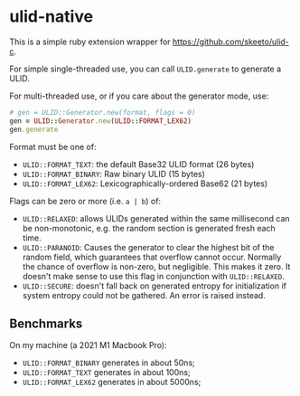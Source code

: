 # ulid-native

This is a simple ruby extension wrapper for https://github.com/skeeto/ulid-c.

For simple single-threaded use, you can call `ULID.generate` to generate a ULID.

For multi-threaded use, or if you care about the generator mode, use:

```ruby
# gen = ULID::Generator.new(format, flags = 0)
gen = ULID::Generator.new(ULID::FORMAT_LEX62)
gen.generate
```

Format must be one of:

* `ULID::FORMAT_TEXT`: the default Base32 ULID format (26 bytes)
* `ULID::FORMAT_BINARY`: Raw binary ULID (15 bytes)
* `ULID::FORMAT_LEX62`: Lexicographically-ordered Base62 (21 bytes)

Flags can be zero or more (i.e. `a | b`) of:

* `ULID::RELAXED`: allows ULIDs generated within the same millisecond can be
  non-monotonic, e.g. the random section is generated fresh each time.
* `ULID::PARANOID`: Causes the generator to clear the highest bit
  of the random field, which guarantees that overflow cannot occur.
  Normally the chance of overflow is non-zero, but negligible. This
  makes it zero. It doesn't make sense to use this flag in conjunction
  with `ULID::RELAXED`.
* `ULID::SECURE`: doesn't fall back on generated entropy for initialization if
  system entropy could not be gathered. An error is raised instead.

## Benchmarks

On my machine (a 2021 M1 Macbook Pro):

* `ULID::FORMAT_BINARY` generates in about 50ns;
* `ULID::FORMAT_TEXT` generates in about 100ns;
* `ULID::FORMAT_LEX62` generates in about 5000ns;
